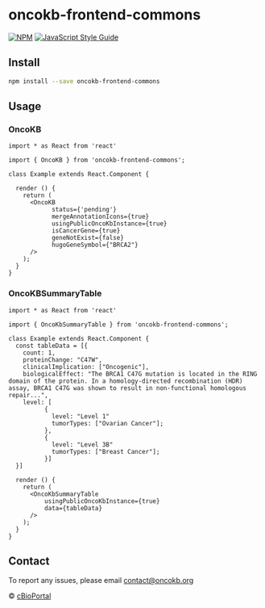 # oncokb-frontend-commons

> 

[![NPM](https://img.shields.io/npm/v/oncokb-frontend-commons.svg)](https://www.npmjs.com/package/oncokb-frontend-commons) [![JavaScript Style Guide](https://img.shields.io/badge/code_style-standard-brightgreen.svg)](https://standardjs.com)

## Install

```bash
npm install --save oncokb-frontend-commons
```

## Usage

### OncoKB

```tsx
import * as React from 'react'

import { OncoKB } from 'oncokb-frontend-commons';

class Example extends React.Component {

  render () {
    return (
      <OncoKB
            status={'pending'}
            mergeAnnotationIcons={true}
            usingPublicOncoKbInstance={true}
            isCancerGene={true}
            geneNotExist={false}
            hugoGeneSymbol={"BRCA2"}
      />
    );
  }
}
```

### OncoKBSummaryTable

```tsx
import * as React from 'react'

import { OncoKbSummaryTable } from 'oncokb-frontend-commons';

class Example extends React.Component {
  const tableData = [{
    count: 1,
    proteinChange: "C47W",
    clinicalImplication: ["Oncogenic"],
    biologicalEffect: "The BRCA1 C47G mutation is located in the RING domain of the protein. In a homology-directed recombination (HDR) assay, BRCA1 C47G was shown to result in non-functional homologous repair...",
    level: [
          {
            level: "Level 1"
            tumorTypes: ["Ovarian Cancer"];
          },
          {
            level: "Level 3B"
            tumorTypes: ["Breast Cancer"];
          }]
  }]

  render () {
    return (
      <OncoKbSummaryTable
          usingPublicOncoKbInstance={true}
          data={tableData}
      />
    );
  }
}
```

## Contact

To report any issues, please email contact@oncokb.org

 © [cBioPortal](https://github.com/cBioPortal)


